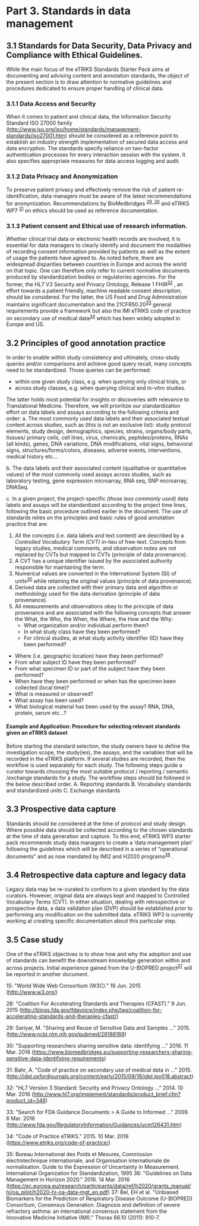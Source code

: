# Part 3.  Standards in data management

## 3.1 Standards for Data Security, Data Privacy and Compliance with Ethical Guidelines.

While the main focus of the eTRIKS Standards Starter Pack aims at documenting and advising content and annotation standards, the object of the present section is to draw attention to normative guidelines and procedures dedicated to ensure proper handling of clinical data.

### 3.1.1 Data Access and Security 
When it comes to patient and clinical data, the Information Security Standard ISO 27000 family (http://www.iso.org/iso/home/standards/management-standards/iso27001.htm) should be considered as a reference point to establish an industry strength implementation of secured data access and data encryption. The standards specify reliance on two-factor authentication processes for every interaction session with the system. It also specifies appropriate measures for data access logging and audit.

### 3.1.2 Data Privacy and Anonymization
To preserve patient privacy and effectively remove the risk of patient re-identification, data managers must be aware of the latest recommendations for anonymization. Recommendations by BioMedbridges <sup>[29](#myfootnote29)</sup>-<sup>[30](#myfootnote30)</sup>   and eTRIKS WP7  <sup>[31](#myfootnote31)</sup> on ethics should be used as reference documentation.

### 3.1.3 Patient consent and Ethical use of research information.
Whether clinical trial data or electronic health records are involved, it is essential for data managers to clearly identify and document the modalities of recording consent information provided by patients as well as the extent of usage the patients have agreed to. As noted before, there are widespread disparities between countries in Europe and across the world on that topic. One can therefore only refer to current normative documents produced by standardization bodies or regulatories agencies. For the former, the  HL7 V3 Security and Privacy Ontology, Release 1 FHIR<sup>[32](#myfootnote32)</sup> , an effort towards a patient friendly, machine readable  consent description, should be considered. For the latter, the US Food and Drug Administration maintains significant documentation and the 21CFR50.20<sup>[33](#myfootnote33)</sup>  general requirements provide a framework but also the IMI eTRIKS code of practice on secondary use of medical data<sup>[34](#myfootnote34)</sup>  which has been widely adopted in Europe and US.

## 3.2 Principles of good annotation practice

In order to enable within study consistency and ultimately, cross-study queries and/or comparisons and achieve good query recall, many concepts need to be standardized. Those queries can be performed:
- within one given study class, e.g. when querying only clinical trials, or
- across study classes, e.g. when querying clinical and in-vitro studies.

The latter holds most potential for insights or discoveries with relevance to Translational Medicine.  Therefore, we will prioritize our standardization effort on data labels and assays according to the following criteria and order:
a. 	The most commonly used data labels and their associated textual content across studies, such as (this is not an exclusive list): study protocol elements, study design, demographics, species, strains, organs/body parts, tissues/ primary cells, cell lines, virus, chemicals, peptides/proteins, RNAs (all kinds), genes, DNA variations, DNA modifications, vital signs, behavioral signs, structures/forms/colors, diseases, adverse events, interventions, medical history etc...

b. The data labels and their associated content (qualitative or quantitative values) of the most commonly used assays across studies, such as laboratory testing, gene expression microarray, RNA seq, SNP microarray, DNASeq.

c.  In a given project, the project-specific _(those less commonly used)_ data labels and assays will be standardized according to the project time lines, following the basic procedure outlined earlier in the document.
The use of standards relies on the principles and basic rules of good annotation practice that are:
1. All the concepts (i.e. data labels and text content) are described by a _Controlled Vocabulary Term (CVT)_ in-lieu of free-text. Concepts from legacy studies, medical comments, and observation notes are not replaced by CVTs but mapped to CVTs (principle of data provenance).
2. A CVT has a unique identifier issued by the associated authority responsible for maintaining the term.
3. Numerical values are converted in the International System (SI) of units<sup>[35](#myfootnote35)</sup>  while retaining the original values (principle of data provenance).
4. Derived data are collected with their primary data and algorithm or methodology used for the data derivation (principle of data provenance).
5. All measurements and observations obey to the principle of data provenance and are associated with the following concepts that answer the What, the Who, the When, the Where, the How and the Why:
    - What organization and/or individual perform them?
    - In what study class have they been performed?
    - For clinical studies, at what study activity identifier (ID) have they been performed?
  - Where (i.e. geographic location) have they been performed? 
  - From what subject ID have they been performed?
  - From what specimen ID or part of the subject have they been performed?
  - When have they been performed or when has the specimen been collected (local time)?
  - What is measured or observed?
  - What assay has been used?
  - What biological material has been used by the assay? RNA, DNA, protein, serum etc…?

#### Example and Application: Procedure for selecting relevant standards given an eTRIKS dataset


Before starting the standard selection, the study owners have to define the investigation scope, the study(ies), the assays, and the variables that will be recorded in the eTRIKS platform.  If several studies are recorded, then the workflow is used separately for each study.
The following steps guide a curator towards choosing the most suitable protocol / reporting / semantic /exchange standards for a study.
The workflow steps should be followed in the below described order.
A.     Reporting standards
B.     Vocabulary standards and standardized units
C.     Exchange standards
 
## 3.3 Prospective data capture
Standards should be considered at the time of protocol and study design. Where possible data should be collected according to the chosen standards at the time of data generation and capture. To this end, eTRIKS WP3 starter pack recommends study data managers to create a ‘data management plan’ following the guidelines which will be described in a series of “operational documents” and as now mandated by IMI2 and H2020 programs<sup>[36](#myfootnote36)</sup> . 

## 3.4 Retrospective data capture and legacy data
Legacy data may be re-curated to conform to a given standard by the data curators. However, original data are always kept and mapped to Controlled Vocabulary Terms (CVT).
In either situation, dealing with retrospective or prospective data, a data validation plan (DVP) should be established prior to performing any modification on the submitted data. eTRIKS WP3 is currently working at creating specific documentation about this particular step.

## 3.5 Case study
One of the eTRIKS objectives is to show how and why the adoption and use of standards can benefit the downstream knowledge generation within and across projects. Initial experience gained from the U-BIOPRED project<sup>[37](#myfootnote37)</sup>  will be reported in another document.



<a name="myfootnote15">15</a>:  "World Wide Web Consortium (W3C)." 19 Jun. 2015 (http://www.w3.org/)

<a name="myfootnote28">28</a>: "Coalition For Accelerating Standards and Therapies (CFAST)." 9 Jun. 2015 (http://blogs.fda.gov/fdavoice/index.php/tag/coalition-for-accelerating-standards-and-therapies-cfast/)

<a name="myfootnote29">29</a>:  Sariyar, M. "Sharing and Reuse of Sensitive Data and Samples ..." 2015. (http://www.ncbi.nlm.nih.gov/pubmed/26186169)

<a name="myfootnote30">30</a>: "Supporting researchers sharing sensitive data: identifying ..." 2016. 11 Mar. 2016 (https://www.biomedbridges.eu/supporting-researchers-sharing-sensitive-data-identifying-requirements)

<a name="myfootnote31">31</a>: Bahr, A. "Code of practice on secondary use of medical data in ..." 2015. (http://idpl.oxfordjournals.org/content/early/2015/09/19/idpl.ipv018.abstract)

<a name="myfootnote32">32</a>: "HL7 Version 3 Standard: Security and Privacy Ontology ..." 2014. 10 Mar. 2016 (http://www.hl7.org/implement/standards/product_brief.cfm?product_id=348)

<a name="myfootnote33">33</a>: "Search for FDA Guidance Documents > A Guide to Informed ..." 2009. 6 Mar. 2016 (http://www.fda.gov/RegulatoryInformation/Guidances/ucm126431.htm)

<a name="myfootnote34">34</a>: "Code of Practice  eTRIKS." 2015. 10 Mar. 2016 (https://www.etriks.org/code-of-practice/)

<a name="myfootnote35">35</a>: Bureau International des Poids et Mesures, Commission électrotechnique internationale, and Organisation internationale de normalisation. Guide to the Expression of Uncertainty in Measurement. International Organization for Standardization, 1995
<a name="myfootnote36">36</a>: "Guidelines on Data Management in Horizon 2020." 2016. 14 Mar. 2016 (https://ec.europa.eu/research/participants/data/ref/h2020/grants_manual/hi/oa_pilot/h2020-hi-oa-data-mgt_en.pdf)
<a name="myfootnote37">37</a>:  Bel, EH et al. "Unbiased Biomarkers for the Prediction of Respiratory Disease Outcome (U-BIOPRED) Consortium, Consensus Generation. Diagnosis and definition of severe refractory asthma: an international consensus statement from the Innovative Medicine Initiative (IMI)." Thorax 66.10 (2011): 910-7.




